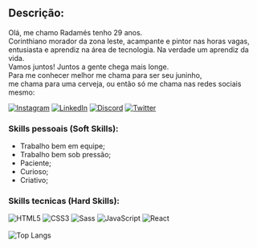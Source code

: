 ## Descrição:
Olá, me chamo Radamés tenho 29 anos.<br>
Corinthiano morador da zona leste, acampante e pintor nas horas vagas, <br>
entusiasta e aprendiz na área de tecnologia. Na verdade um aprendiz da vida.<br>
Vamos juntos! Juntos a gente chega mais longe.<br>
Para me conhecer melhor me chama para ser seu juninho, <br>
me chama para uma cerveja, ou então só me chama nas redes sociais mesmo:

[![Instagram](https://img.shields.io/badge/Instagram-000?style=for-the-badge&logo=instagram)](https://www.instagram.com/_radz/)
[![LinkedIn](https://img.shields.io/badge/LinkedIn-000?style=for-the-badge&logo=linkedin&logoColor=0E76A8)](https://www.linkedin.com/in/radam%C3%A9s-bovo-albino-53488a164/)
[![Discord](https://img.shields.io/badge/Discord-000?style=for-the-badge&logo=discord)](https://www.discord.com/in/raaadz1312/)
[![Twitter](https://img.shields.io/badge/Twitter-000?style=for-the-badge&logo=twitter)](https://twitter.com/_radzzz)

### Skills pessoais (Soft Skills):

- Trabalho bem em equipe;
- Trabalho bem sob pressão;
- Paciente;
- Curioso;
- Criativo; 

### Skills tecnicas (Hard Skills):

![HTML5](https://img.shields.io/badge/HTML5-000?style=for-the-badge&logo=html5)
![CSS3](https://img.shields.io/badge/CSS3-000?style=for-the-badge&logo=css3&logoColor=264CE4)
![Sass](https://img.shields.io/badge/Sass-000?style=for-the-badge&logo=sass)
![JavaScript](https://img.shields.io/badge/JavaScript-000?style=for-the-badge&logo=javascript)
![React](https://img.shields.io/badge/React-000?style=for-the-badge&logo=react)
<br>
<br>
![Top Langs](https://github-readme-stats-git-masterrstaa-rickstaa.vercel.app/api/top-langs/?username=radamesbovo&layout=compact&bg_color=000&border_color=30A3DC&title_color=E94D5F&text_color=FFF)

